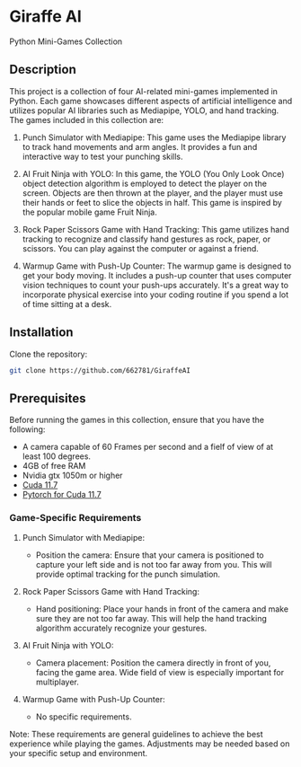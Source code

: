 # Giraffe AI

Python Mini-Games Collection

## Description

This project is a collection of four AI-related mini-games implemented in Python. Each game showcases different aspects of artificial intelligence and utilizes popular AI libraries such as Mediapipe, YOLO, and hand tracking. The games included in this collection are:

1. Punch Simulator with Mediapipe: This game uses the Mediapipe library to track hand movements and arm angles. It provides a fun and interactive way to test your punching skills.

2. AI Fruit Ninja with YOLO: In this game, the YOLO (You Only Look Once) object detection algorithm is employed to detect the player on the screen. Objects are then thrown at the player, and the player must use their hands or feet to slice the objects in half. This game is inspired by the popular mobile game Fruit Ninja.

3. Rock Paper Scissors Game with Hand Tracking: This game utilizes hand tracking to recognize and classify hand gestures as rock, paper, or scissors. You can play against the computer or against a friend.

4. Warmup Game with Push-Up Counter: The warmup game is designed to get your body moving. It includes a push-up counter that uses computer vision techniques to count your push-ups accurately. It's a great way to incorporate physical exercise into your coding routine if you spend a lot of time sitting at a desk.

## Installation

Clone the repository:

```bash
git clone https://github.com/662781/GiraffeAI
```


## Prerequisites

Before running the games in this collection, ensure that you have the following:

- A camera capable of 60 Frames per second and a fielf of view of at least 100 degrees.
- 4GB of free RAM
- Nvidia gtx 1050m or higher
- [Cuda 11.7](https://developer.nvidia.com/cuda-11-7-0-download-archive)
- [Pytorch for Cuda 11.7](https://pytorch.org/get-started/locally/)

### Game-Specific Requirements

1. Punch Simulator with Mediapipe:
   - Position the camera: Ensure that your camera is positioned to capture your left side and is not too far away from you. This will provide optimal tracking for the punch simulation.

2. Rock Paper Scissors Game with Hand Tracking:
   - Hand positioning: Place your hands in front of the camera and make sure they are not too far away. This will help the hand tracking algorithm accurately recognize your gestures.

3. AI Fruit Ninja with YOLO:
   - Camera placement: Position the camera directly in front of you, facing the game area. Wide field of view is especially important for multiplayer.  

4. Warmup Game with Push-Up Counter:
   - No specific requirements.

Note: These requirements are general guidelines to achieve the best experience while playing the games. Adjustments may be needed based on your specific setup and environment.



